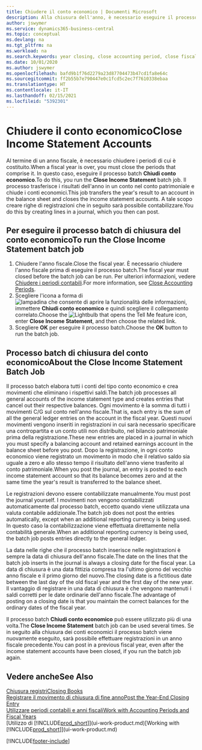 ```yaml
---
title: Chiudere il conto economico | Documenti Microsoft
description: Alla chiusura dell'anno, è necessario eseguire il processo batch Chiudi conto economico per chiudere i periodi contabili che costituiscono l'anno fiscale.
author: jswymer
ms.service: dynamics365-business-central
ms.topic: conceptual
ms.devlang: na
ms.tgt_pltfrm: na
ms.workload: na
ms.search.keywords: year closing, close accounting period, close fiscal year, bank account detailed trial balance
ms.date: 10/01/2020
ms.author: jswymer
ms.openlocfilehash: bafd9b1f76d2279a23d87704473b47cd1fa8e64c
ms.sourcegitcommit: ff2b55b7e790447e0c1fcd5c2ec7f7610338ebaa
ms.translationtype: HT
ms.contentlocale: it-IT
ms.lasthandoff: 02/15/2021
ms.locfileid: "5392301"
---
```

# <a name="close-income-statement-accounts"></a><span data-ttu-id="8bfe3-103">Chiudere il conto economico</span><span class="sxs-lookup"><span data-stu-id="8bfe3-103">Close Income Statement Accounts</span></span>
<span data-ttu-id="8bfe3-104">Al termine di un anno fiscale, è necessario chiudere i periodi di cui è costituito.</span><span class="sxs-lookup"><span data-stu-id="8bfe3-104">When a fiscal year is over, you must close the periods that comprise it.</span></span> <span data-ttu-id="8bfe3-105">In questo caso, eseguire il processo batch **Chiudi conto economico**.</span><span class="sxs-lookup"><span data-stu-id="8bfe3-105">To do this, you run the **Close Income Statement** batch job.</span></span> <span data-ttu-id="8bfe3-106">Il processo trasferisce i risultati dell'anno in un conto nel conto patrimoniale e chiude i conti economici.</span><span class="sxs-lookup"><span data-stu-id="8bfe3-106">This job transfers the year's result to an account in the balance sheet and closes the income statement accounts.</span></span> <span data-ttu-id="8bfe3-107">A tale scopo creare righe di registrazioni che in seguito sarà possibile contabilizzare.</span><span class="sxs-lookup"><span data-stu-id="8bfe3-107">You do this by creating lines in a journal, which you then can post.</span></span>

## <a name="to-run-the-close-income-statement-batch-job"></a><span data-ttu-id="8bfe3-108">Per eseguire il processo batch di chiusura del conto economico</span><span class="sxs-lookup"><span data-stu-id="8bfe3-108">To run the Close Income Statement batch job</span></span>
1. <span data-ttu-id="8bfe3-109">Chiudere l'anno fiscale.</span><span class="sxs-lookup"><span data-stu-id="8bfe3-109">Close the fiscal year.</span></span> <span data-ttu-id="8bfe3-110">È necessario chiudere l'anno fiscale prima di eseguire il processo batch.</span><span class="sxs-lookup"><span data-stu-id="8bfe3-110">The fiscal year must closed before the batch job can be run.</span></span> <span data-ttu-id="8bfe3-111">Per ulteriori informazioni, vedere [Chiudere i periodi contabili](year-close-account-periods.md).</span><span class="sxs-lookup"><span data-stu-id="8bfe3-111">For more information, see [Close Accounting Periods](year-close-account-periods.md).</span></span>
2. <span data-ttu-id="8bfe3-112">Scegliere l'icona a forma di ![lampadina che consente di aprire la funzionalità delle informazioni](media/ui-search/search_small.png "Informazioni sull'operazione che si desidera eseguire"), immettere **Chiudi conto economico** e quindi scegliere il collegamento correlato.</span><span class="sxs-lookup"><span data-stu-id="8bfe3-112">Choose the ![Lightbulb that opens the Tell Me feature](media/ui-search/search_small.png "Tell me what you want to do") icon, enter **Close Income Statement**, and then choose the related link.</span></span>
3. <span data-ttu-id="8bfe3-113">Scegliere **OK** per eseguire il processo batch.</span><span class="sxs-lookup"><span data-stu-id="8bfe3-113">Choose the **OK** button to run the batch job.</span></span>

## <a name="about-the-close-income-statement-batch-job"></a><span data-ttu-id="8bfe3-114">Processo batch di chiusura del conto economico</span><span class="sxs-lookup"><span data-stu-id="8bfe3-114">About the Close Income Statement Batch Job</span></span>
<span data-ttu-id="8bfe3-115">Il processo batch elabora tutti i conti del tipo conto economico e crea movimenti che eliminano i rispettivi saldi.</span><span class="sxs-lookup"><span data-stu-id="8bfe3-115">The batch job processes all general accounts of the income statement type and creates entries that cancel out their respective balances.</span></span> <span data-ttu-id="8bfe3-116">Ogni movimento è la somma di tutti i movimenti C/G sul conto nell'anno fiscale.</span><span class="sxs-lookup"><span data-stu-id="8bfe3-116">That is, each entry is the sum of all the general ledger entries on the account in the fiscal year.</span></span> <span data-ttu-id="8bfe3-117">Questi nuovi movimenti vengono inseriti in registrazioni in cui sarà necessario specificare una contropartita e un conto utili non distribuito, nel bilancio patrimoniale prima della registrazione.</span><span class="sxs-lookup"><span data-stu-id="8bfe3-117">These new entries are placed in a journal in which you must specify a balancing account and retained earnings account in the balance sheet before you post.</span></span> <span data-ttu-id="8bfe3-118">Dopo la registrazione, in ogni conto economico viene registrato un movimento in modo che il relativo saldo sia uguale a zero e allo stesso tempo il risultato dell'anno viene trasferito al conto patrimoniale.</span><span class="sxs-lookup"><span data-stu-id="8bfe3-118">When you post the journal, an entry is posted to each income statement account so that its balance becomes zero and at the same time the year's result is transferred to the balance sheet.</span></span>

<span data-ttu-id="8bfe3-119">Le registrazioni devono essere contabilizzate manualmente.</span><span class="sxs-lookup"><span data-stu-id="8bfe3-119">You must post the journal yourself.</span></span> <span data-ttu-id="8bfe3-120">I movimenti non vengono contabilizzati automaticamente dal processo batch, eccetto quando viene utilizzata una valuta contabile addizionale.</span><span class="sxs-lookup"><span data-stu-id="8bfe3-120">The batch job does not post the entries automatically, except when an additional reporting currency is being used.</span></span> <span data-ttu-id="8bfe3-121">In questo caso la contabilizzazione viene effettuata direttamente nella contabilità generale.</span><span class="sxs-lookup"><span data-stu-id="8bfe3-121">When an additional reporting currency is being used, the batch job posts entries directly to the general ledger.</span></span>

<span data-ttu-id="8bfe3-122">La data nelle righe che il processo batch inserisce nelle registrazioni è sempre la data di chiusura dell'anno fiscale.</span><span class="sxs-lookup"><span data-stu-id="8bfe3-122">The date on the lines that the batch job inserts in the journal is always a closing date for the fiscal year.</span></span> <span data-ttu-id="8bfe3-123">La data di chiusura è una data fittizia compresa tra l'ultimo giorno del vecchio anno fiscale e il primo giorno del nuovo.</span><span class="sxs-lookup"><span data-stu-id="8bfe3-123">The closing date is a fictitious date between the last day of the old fiscal year and the first day of the new year.</span></span> <span data-ttu-id="8bfe3-124">Il vantaggio di registrare in una data di chiusura è che vengono mantenuti i saldi corretti per le date ordinarie dell'anno fiscale.</span><span class="sxs-lookup"><span data-stu-id="8bfe3-124">The advantage of posting on a closing date is that you maintain the correct balances for the ordinary dates of the fiscal year.</span></span>

<span data-ttu-id="8bfe3-125">Il processo batch **Chiudi conto economico** può essere utilizzato più di una volta.</span><span class="sxs-lookup"><span data-stu-id="8bfe3-125">The **Close Income Statement** batch job can be used several times.</span></span> <span data-ttu-id="8bfe3-126">Se in seguito alla chiusura dei conti economici il processo batch viene nuovamente eseguito, sarà possibile effettuare registrazioni in un anno fiscale precedente.</span><span class="sxs-lookup"><span data-stu-id="8bfe3-126">You can post in a previous fiscal year, even after the income statement accounts have been closed, if you run the batch job again.</span></span>

## <a name="see-also"></a><span data-ttu-id="8bfe3-127">Vedere anche</span><span class="sxs-lookup"><span data-stu-id="8bfe3-127">See Also</span></span>

[<span data-ttu-id="8bfe3-128">Chiusura registri</span><span class="sxs-lookup"><span data-stu-id="8bfe3-128">Closing Books</span></span>](year-close-books.md)  
[<span data-ttu-id="8bfe3-129">Registrare il movimento di chiusura di fine anno</span><span class="sxs-lookup"><span data-stu-id="8bfe3-129">Post the Year-End Closing Entry</span></span>](year-how-post-year-end-close-entry.md)  
[<span data-ttu-id="8bfe3-130">Utilizzare periodi contabili e anni fiscali</span><span class="sxs-lookup"><span data-stu-id="8bfe3-130">Work with Accounting Periods and Fiscal Years</span></span>](finance-accounting-periods-and-fiscal-years.md)  
<span data-ttu-id="8bfe3-131">[Utilizzo di [!INCLUDE[prod_short](includes/prod_short.md)]](ui-work-product.md)</span><span class="sxs-lookup"><span data-stu-id="8bfe3-131">[Working with [!INCLUDE[prod_short](includes/prod_short.md)]](ui-work-product.md)</span></span>


[!INCLUDE[footer-include](includes/footer-banner.md)]